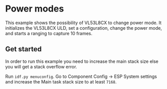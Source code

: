 # Power modes
This example shows the possibility of VL53L8CX to change power mode. It initializes the VL53L8CX ULD, set a configuration, change the power mode, and starts a ranging to capture 10 frames.

## Get started
In order to run this example you need to increase the main stack size else you will get a stack overflow error.

Run `idf.py menuconfig`. Go to Component Config -> ESP System settings and increase the Main task stack size to at least `7168`.

